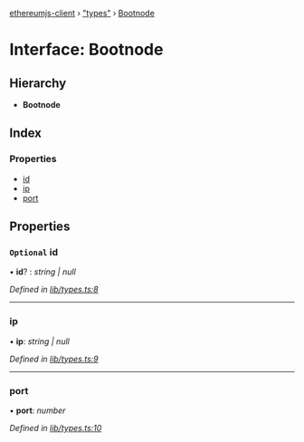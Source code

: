 [ethereumjs-client](../README.md) › ["types"](../modules/_types_.md) › [Bootnode](_types_.bootnode.md)

# Interface: Bootnode

## Hierarchy

- **Bootnode**

## Index

### Properties

- [id](_types_.bootnode.md#optional-id)
- [ip](_types_.bootnode.md#ip)
- [port](_types_.bootnode.md#port)

## Properties

### `Optional` id

• **id**? : _string | null_

_Defined in [lib/types.ts:8](https://github.com/ethereumjs/ethereumjs-client/blob/master/lib/types.ts#L8)_

---

### ip

• **ip**: _string | null_

_Defined in [lib/types.ts:9](https://github.com/ethereumjs/ethereumjs-client/blob/master/lib/types.ts#L9)_

---

### port

• **port**: _number_

_Defined in [lib/types.ts:10](https://github.com/ethereumjs/ethereumjs-client/blob/master/lib/types.ts#L10)_
